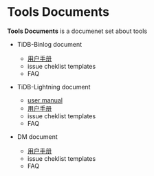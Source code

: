 Tools Documents
==============

**Tools Documents** is a documenet set about tools
* TiDB-Binlog document
  * [用户手册](./tidb-binlog/zh_CN)
  * issue cheklist templates
  * FAQ

* TiDB-Lightning document
  * [user manual](./lightning/en_US/)
  * [用户手册](./lightning/zh_CN)
  * issue cheklist templates
  * FAQ

* DM document
  * [用户手册](./dm/zh_CN)
  * issue cheklist templates
  * FAQ
